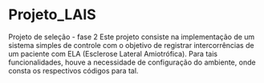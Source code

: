 # Projeto_LAIS
Projeto de seleção - fase 2
Este projeto consiste na implementação de um sistema simples de controle com o objetivo de registrar intercorrências de um paciente com ELA (Esclerose Lateral Amiotrófica).
Para tais funcionalidades, houve a necessidade de configuração do ambiente, onde consta os respectivos códigos para tal.
